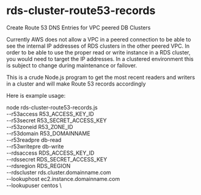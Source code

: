 # rds-cluster-route53-records
Create Route 53 DNS Entries for VPC peered DB Clusters

Currently AWS does not allow a VPC in a peered connection to be able to see the internal IP addresses of RDS clusters in the other peered VPC. In order to be able to use the proper read or write instance in a RDS cluster, you would need to target the IP addresses. In a clustered environment this is subject to change during maintenance or failover. 

This is a crude Node.js program to get the most recent readers and writers in a cluster and will make Route 53 records accordingly

Here is example usage:

node rds-cluster-route53-records.js \
  --r53access R53_ACCESS_KEY_ID \
  --r53secret R53_SECRET_ACCESS_KEY \
  --r53zoneid R53_ZONE_ID \
  --r53domain R53_DOMAINNAME \
  --r53readpre db-read \
  --r53writepre db-write \
  --rdsaccess RDS_ACCESS_KEY_ID \
  --rdssecret RDS_SECRET_ACCESS_KEY \
  --rdsregion RDS_REGION \
  --rdscluster rds.cluster.domainname.com \
  --lookuphost ec2.instance.domainname.com \
  --lookupuser centos \
